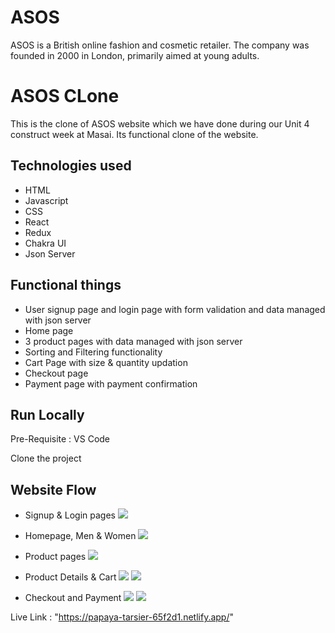 # ASOS

ASOS is a British online fashion and cosmetic retailer. The company was founded in 2000 in London, primarily aimed at young adults.

# ASOS CLone

This is the clone of ASOS website which we have done during our Unit 4 construct week at Masai. Its functional clone of the website. 
## Technologies used

- HTML
- Javascript
- CSS
- React
- Redux
- Chakra UI
- Json Server

## Functional things

- User signup page and login page with form validation and data managed with  json server
- Home page
- 3 product pages with data managed with json server
- Sorting and Filtering functionality
- Cart Page with size & quantity updation
- Checkout page 
- Payment page with payment confirmation


## Run Locally

Pre-Requisite : 
VS Code

Clone the project



## Website Flow

- Signup & Login pages 
![](./src//assets/LoginPage.png)

- Homepage, Men & Women 
![](./src//assets/Menpage.png)

- Product pages
![](./src//assets/ProductsPage.png)

- Product Details & Cart 
![](./src//assets/ProductDetailsPage.png)
![](./src//assets/CartPage.png)

-  Checkout and Payment 
![](./src//assets/CheckoutPage.png)
![](./src//assets/PaymentPage.png)



Live Link :  "https://papaya-tarsier-65f2d1.netlify.app/"
